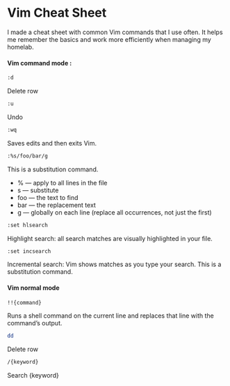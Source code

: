 # Vim Cheat Sheet

I made a cheat sheet with common Vim commands that I use often. It helps me remember the basics and work more efficiently when managing my homelab.

#### Vim command mode :
```sh
:d
```
Delete row
```sh
:u 
```
Undo
```sh
:wq
```
Saves edits and then exits Vim.
```sh
:%s/foo/bar/g
```
This is a substitution command.
- % — apply to all lines in the file
- s — substitute
- foo — the text to find
- bar — the replacement text
- g — globally on each line (replace all occurrences, not just the first)
```sh
:set hlsearch
```
Highlight search: all search matches are visually highlighted in your file.
```sh
:set incsearch
```
Incremental search: Vim shows matches as you type your search.
This is a substitution command.

#### Vim normal mode
```sh
!!{command}
```
Runs a shell command on the current line and replaces that line with the command’s output.
```sh
dd   
```
Delete row
```sh
/{keyword}
```
Search {keyword}